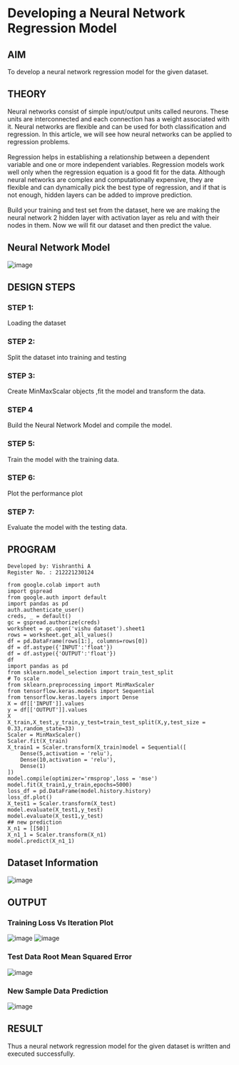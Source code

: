 # Developing a Neural Network Regression Model
## AIM
To develop a neural network regression model for the given dataset.
## THEORY
Neural networks consist of simple input/output units called neurons. These units are interconnected and each connection has a weight associated with it. Neural networks are flexible and can be used for both classification and regression. In this article, we will see how neural networks can be applied to regression problems.
<br><br>
Regression helps in establishing a relationship between a dependent variable and one or more independent variables. Regression models work well only when the regression equation is a good fit for the data. Although neural networks are complex and computationally expensive, they are flexible and can dynamically pick the best type of regression, and if that is not enough, hidden layers can be added to improve prediction.
<br><br>
Build your training and test set from the dataset, here we are making the neural network 2 hidden layer with activation layer as relu and with their nodes in them. Now we will fit our dataset and then predict the value.
<br>
## Neural Network Model
![image](https://user-images.githubusercontent.com/93427278/226190530-9aba99f1-9f7a-4271-a260-ea11c0303362.png)

## DESIGN STEPS
### STEP 1:
Loading the dataset
### STEP 2:
Split the dataset into training and testing
### STEP 3:
Create MinMaxScalar objects ,fit the model and transform the data.
### STEP 4
Build the Neural Network Model and compile the model.
### STEP 5:
Train the model with the training data.
### STEP 6:
Plot the performance plot
### STEP 7:
Evaluate the model with the testing data.
## PROGRAM
```
Developed by: Vishranthi A
Register No. : 212221230124
```
```
from google.colab import auth
import gspread
from google.auth import default
import pandas as pd
auth.authenticate_user()
creds, _ = default()
gc = gspread.authorize(creds)
worksheet = gc.open('vishu dataset').sheet1
rows = worksheet.get_all_values()
df = pd.DataFrame(rows[1:], columns=rows[0])
df = df.astype({'INPUT':'float'})
df = df.astype({'OUTPUT':'float'})
df
import pandas as pd
from sklearn.model_selection import train_test_split
# To scale
from sklearn.preprocessing import MinMaxScaler
from tensorflow.keras.models import Sequential
from tensorflow.keras.layers import Dense
X = df[['INPUT']].values
y = df[['OUTPUT']].values
X
X_train,X_test,y_train,y_test=train_test_split(X,y,test_size = 0.33,random_state=33)
Scaler = MinMaxScaler()
Scaler.fit(X_train)
X_train1 = Scaler.transform(X_train)model = Sequential([
    Dense(5,activation = 'relu'),
    Dense(10,activation = 'relu'),
    Dense(1)
])
model.compile(optimizer='rmsprop',loss = 'mse')
model.fit(X_train1,y_train,epochs=5000)
loss_df = pd.DataFrame(model.history.history)
loss_df.plot()
X_test1 = Scaler.transform(X_test)
model.evaluate(X_test1,y_test)
model.evaluate(X_test1,y_test)
## new prediction
X_n1 = [[50]]
X_n1_1 = Scaler.transform(X_n1)
model.predict(X_n1_1)
```
## Dataset Information
![image](https://user-images.githubusercontent.com/93427278/225969736-1cd238c3-730a-451a-ae09-d6f1df3d5c8c.png)
## OUTPUT
### Training Loss Vs Iteration Plot
![image](https://user-images.githubusercontent.com/93427278/226190122-434ff812-2a7c-444a-a258-08f8dc70b199.png)
![image](https://user-images.githubusercontent.com/93427278/226190162-287870a1-799d-4b17-bb43-5ed20e8272cd.png)

### Test Data Root Mean Squared Error
![image](https://user-images.githubusercontent.com/93427278/226190189-71bea52c-a129-4e24-bfc2-42ccc6d24664.png)

### New Sample Data Prediction
![image](https://user-images.githubusercontent.com/93427278/226190200-e3f01106-87db-4c53-912b-ad29a6ba99b1.png)

## RESULT
Thus a neural network regression model for the given dataset is written and executed successfully.
